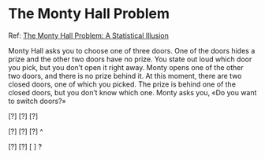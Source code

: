 # The Monty Hall Problem

Ref: [The Monty Hall Problem: A Statistical Illusion](https://statisticsbyjim.com/fun/monty-hall-problem/)

Monty Hall asks you to choose one of three doors. One of the doors hides a prize
and the other two doors have no prize. You state out loud which door you pick,
but you don’t open it right away. Monty opens one of the other two doors,
and there is no prize behind it. At this moment, there are two closed doors,
one of which you picked. The prize is behind one of the closed doors, but you
don’t know which one. Monty asks you, «Do you want to switch doors?»

[?] [?] [?]

[?] [?] [?]
 ^

[?] [?] [ ]
 ?
